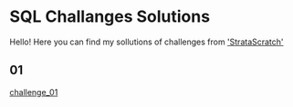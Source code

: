 # SQL Challanges Solutions

Hello! Here you can find my sollutions of challenges from ['StrataScratch'](https://platform.stratascratch.com/)

## 01

[challenge_01](https://platform.stratascratch.com/coding/10354-most-profitable-companies?code_type=1)
